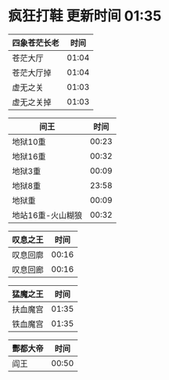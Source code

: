# 疯狂打鞋 更新时间 01:35

| 四象苍茫长老   | 时间    |
|--------|-------|
| 苍茫大厅 | 01:04 |
| 苍茫大厅掉 | 01:04 |
| 虚无之关 | 01:03 |
| 虚无之关掉 | 01:03 |

| 间王   | 时间    |
|--------|-------|
| 地狱10重 | 00:23 |
| 地狱16重 | 00:32 |
| 地狱3重 | 00:09 |
| 地狱8重 | 23:58 |
| 地狱重 | 00:09 |
| 地站16重-火山糊狼 | 00:32 |

| 叹息之王   | 时间    |
|--------|-------|
| 叹息回廓 | 00:16 |
| 叹息回廊 | 00:16 |

| 猛魔之王   | 时间    |
|--------|-------|
| 扶血魔宫 | 01:35 |
| 铁血魔宫 | 01:35 |

| 酆都大帝   | 时间    |
|--------|-------|
| 阎王 | 00:50 |